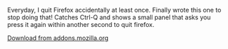 Everyday, I quit Firefox accidentally at least once.  Finally wrote this one to
stop doing that! Catches Ctrl-Q and shows a small panel that asks you press it
again within another second to quit firefox.

[Download from
addons.mozilla.org](https://addons.mozilla.org/en-US/firefox/addon/warn-before-quit/)
